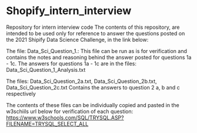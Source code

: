 # Shopify_intern_interview
Repository for intern interview code
The contents of this repository, are intended to be used only for reference to answer the questions posted on the 2021 Shipify Data Science Challenge, in the link below:


The  file: Data_Sci_Question_1.:
This file can be run as is for verification and contains the notes and reasoning behind the answer posted for questions 1a - 1c.
The answers for questions 1a - 1c are in the files:
Data_Sci_Question_1_Analysis.txt

The files: Data_Sci_Question_2a.txt, Data_Sci_Question_2b.txt, Data_Sci_Question_2c.txt
Contains the answers to question 2 a, b and c respectively

The contents of these files can be individually copied and pasted in the w3schiils url below for verification of each question:
https://www.w3schools.com/SQL/TRYSQL.ASP?FILENAME=TRYSQL_SELECT_ALL

